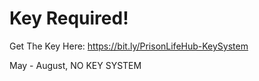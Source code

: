 # Key Required!

Get The Key Here:
https://bit.ly/PrisonLifeHub-KeySystem


May - August, NO KEY SYSTEM
